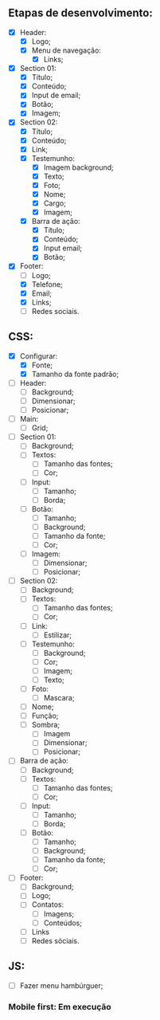 ## Etapas de desenvolvimento:

- [x] Header:
  - [x] Logo;
  - [x] Menu de navegação:
    - [x] Links;

- [x] Section 01:
  - [x] Título;
  - [x] Conteúdo;
  - [x] Input de email;
  - [x] Botão;
  - [x] Imagem;

- [x] Section 02:
  - [x] Título;
  - [x] Conteúdo;
  - [x] Link;
  - [x] Testemunho:
    - [x] Imagem background;
    - [x] Texto;
    - [x] Foto;
    - [x] Nome;
    - [x] Cargo;
    - [x] Imagem;
  - [x] Barra de ação:
    - [x] Título;
    - [x] Conteúdo;
    - [x] Input email;
    - [x] Botão;

- [x] Footer:
  - [ ] Logo;
  - [x] Telefone;
  - [x] Email;
  - [x] Links;
  - [ ] Redes sociais.

## CSS:
- [x] Configurar:
  - [x] Fonte;
  - [x] Tamanho da fonte padrão;

- [ ] Header:
  - [ ] Background;
  - [ ] Dimensionar;
  - [ ] Posicionar;

- [ ] Main:
  - [ ] Grid;

- [ ] Section 01:
  - [ ] Background;
  - [ ] Textos:
    - [ ] Tamanho das fontes;
    - [ ] Cor;
  - [ ] Input:
    - [ ] Tamanho;
    - [ ] Borda;
  - [ ] Botão:
    - [ ] Tamanho;
    - [ ] Background;
    - [ ] Tamanho da fonte;
    - [ ] Cor;
  - [ ] Imagem:
    - [ ] Dimensionar;
    - [ ] Posicionar;

- [ ] Section 02:
  - [ ] Background;
  - [ ] Textos:
    - [ ] Tamanho das fontes;
    - [ ] Cor;
  - [ ] Link:
    - [ ] Estilizar;
  - [ ] Testemunho:
    - [ ] Background;
    - [ ] Cor;
    - [ ] Imagem;
    - [ ] Texto;
  - [ ] Foto:
    - [ ] Mascara;
  - [ ] Nome;
  - [ ] Função;
  - [ ] Sombra;
    - [ ] Imagem
    - [ ] Dimensionar;
    - [ ] Posicionar;

- [ ] Barra de ação:
  - [ ] Background;
  - [ ] Textos:
    - [ ] Tamanho das fontes;
    - [ ] Cor;
  - [ ] Input:
    - [ ] Tamanho;
    - [ ] Borda;
  - [ ] Botão:
    - [ ] Tamanho;
    - [ ] Background;
    - [ ] Tamanho da fonte;
    - [ ] Cor;

- [ ] Footer:
  - [ ] Background;
  - [ ] Logo;
  - [ ] Contatos:
    - [ ] Imagens;
    - [ ] Conteúdos;
  - [ ] Links
  - [ ] Redes sóciais.

## JS:
- [ ] Fazer menu hambúrguer;


 ### Mobile first: Em execução
